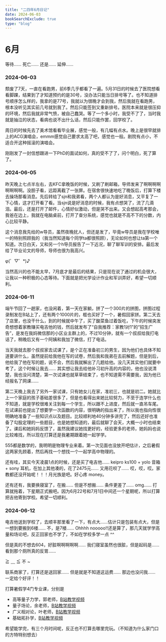 ```yaml
---
title: "二四年6月日记"
date: 2024-06-03
bookSearchExclude: true
type: "blog"
---
```



<!--more-->

# 6月

等待…… 死亡…… 还是…… 延伸……

### 2024-06-03

颓废了7天，一直在看跑男，前6季几乎都看了一遍。5月31日的时候去了医院想看看脚踝，结果到了才知道预约的是30号，没办法只能当日排号等了。也不知道排号顺序怎么样的，我拿的是77号，我就以为很晚才会到我，然后我就在看跑男，根本没听见其实前几号就到我了。然后只能签到又重新排号。医院本来就是很压抑的环境，然后我就非常气愤，被自己蠢哭。等了一个多小时，我受不了了，当时我就是抽泣的状态，看病也说不出什么话，然后只能作罢，回学校了。

周日的时候先去了美术馆看看毕业展，感觉一般，有几幅有点水。晚上是很早就排上的ACG演唱会，emmm感觉自己要求太高了吧，感觉也一般。剧院有点小，不适合开这种摇滚的演唱会。

刚刚发了一封信想跟进一下PhD的面试如何，真的受不了了，问个明白，死了算了。

### 2024-06-05

昨天晚上七点半左右，去KFC拿晚饭的时候，又刷了刷邮箱，导师发来了啊啊啊啊啊啊啊啊。没胆子看，远距离截了一张屏。在宿舍很快速地吃了晚饭后，打算下楼去操场那看消息。先后转给了sjn和我弟看，两个人都认为是好消息，又平复了一下心情，这才打开看了看。当sjn说是好消息的时候，我有点想哭了，流了几滴泪。最后，还是打开了邮件，心情好似激动，但是哭不出来。又会想起高考那会，我爸在边上，我就在电脑桌前，打开了查分系统，感觉也就是不高不下的分数，内心比较平静。

这个消息我先给的w导员，虽然夜晚扰人，但还是发了，毕竟w导员是我在学校唯一的特别照顾我的（我当然知道每个同学ta都很照顾），无论如何也想让ta第一个知道。次日白天，又和另一个h导员报告了一下近况，聊了聊军训的安排。最后发给了毕业论文的导师，导师也很为我高兴。

φ(゜▽゜*)♪

当然高兴的也不能太早，7月底才是最后的结果，只是现在说了通过的机会很大，让我以一种积极的心态等待。下面就是把光学设计作业和军训弄好，希望一切顺利。

### 2024-06-11

端午节回了一趟家，也没闲着，第一天在家躺，拼了一个300片的拼图，拼图过程录制发在B站上了，还有两个1000片的，框也买好了一个，暑假回家拼。第二天去了店里，也没干什么，到的时候就中午了，买了酸菜鱼过着饭吃，下午的时候突发奇想想着家教赚买电吉他的钱，然后就发布了“自我推荐：家教1对1”的“招生广告”，是发在我妈微信那的小区业主群上的，不过10分钟，就有一个叔叔给我打电话了，稍晚后又有一个阿姨和我加了微信，打了电话。

当天我就去那个叔叔家去试课了，是个正在准备初三的男生，因为他们也具体不知道要讲什么，虽然提前给我他在写的试卷，然后我和我弟在去前解题，但是到后，他给我了他在写的题，说不会，然后我就解出了几题给他。没几天其实他们就要中考了，这个时候让我去…… 其实想让我去给他补习初升高的内容的，他也没说清楚，我也没问清楚，第一次试课也就草草结束了，也不知道需不需要我，因为他已经报名了网课……

第二天晚上我去了另外一家试课，只有她女儿在家，准初三，也就是初二。她就比上一个家庭的孩子基础差很多了，但是也看得出来她比较努力，不至于连学什么也不知道，就是学校很难关注到每一个学生，所以跟不上进度，然后就一直吊车尾。在试课前也提出了想要学一次函数的内容，很明确的指出来了，所以我也指向性很明确地准备了一些知识点以及题目。比较顺利地40分钟多讲完了，然后还好也准备了勾股定理的一些题目，也是她想知道的，最后就聊了会天，大概一小时也结束了。课后和她妈妈反馈了，虽然我建议她找更好的，经验更多的老师，她妈妈也说比较难找，所以现在打算还是我暑期跟着她一起学学。

555都是数学的，我明明是物理专业来着。第一次见面也没放开吧估计，之后暑假这两家先顾着，然后再找一个想找一个一起学高中物理的。

还有哇，其实今天凌晨1点的时候，还是买了电吉他…… keipro ks100 + yolo 音箱 + sony 耳机，在加上其他凑的，花了2475元…… 又用花呗了…… 哎，哎，哎。家教都还没开始呢！！！月光族是吧。好心疼 money。

还有还有，我要换寝室了，在搬…… 但是不想搬…… 条件更差了…… omg…… 打算就拖着，下星期正式搬吧。因为6月22号和7月1日中间还一个星期呢，所以打算把吉他寄到学校。希望一切顺利。

### 2024-06-12

电吉他送到学校了，去顺丰那里看了一下，有点大……估计只是包装有点大，但是一想到要搬到6楼…… 不，是7楼…… Ohhhh nooooo!!还是算了，那几天就学学高量和场论吧，反正回家也不学了，不如在学校多学一点 ^^

但是真的不想去604，好脏啊啊啊啊啊…… 我们寝室虽然也很脏，但是起码是…… 看到那个厕所真的反胃…… 

≧ ﹏ ≦ 不 ~ 

联系商家了，打算还是送回家…… 但是就是不知道这运费…… 那边也没问我…… 一定给个好评！！

打算暑假学4门专业课，分别是

- 高等量子力学，郭老师，[B站教学视频](https://www.bilibili.com/video/BV1QN411i7Wo)
- 量子场论，余老师，[B站教学视频](https://space.bilibili.com/6888822/channel/seriesdetail?sid=4025692)
- 广义相对论，叶老师，[B站教学视频](https://www.bilibili.com/video/BV1NY4y1F7nE)
- 基础拓扑学，[B站教学视频](https://www.bilibili.com/video/BV1P7411N7fW/)

希望能学完，有三个月时间呢，反正也不打算去哪里完玩。（不知道为什么家门口的方特特别想去）